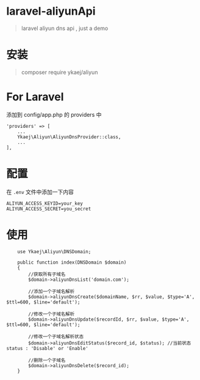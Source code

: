 # laravel-aliyunApi
>laravel aliyun dns api , just a demo

# 安装
>composer require ykaej/aliyun

# For Laravel
添加到 config/app.php 的 providers 中
````
'providers' => [
    ...
    Ykaej\Aliyun\AliyunDnsProvider::class,
    ...
],
````

# 配置
在 `.env` 文件中添加一下内容
````
ALIYUN_ACCESS_KEYID=your_key
ALIYUN_ACCESS_SECRET=you_secret
````
# 使用
````
    use Ykaej\Aliyun\DNSDomain;

    public function index(DNSDomain $domain)
    {
        //获取所有子域名
        $domain->aliyunDnsList('domain.com');
        
        //添加一个子域名解析
        $domain->aliyunDnsCreate($domainName, $rr, $value, $type='A', $ttl=600, $line='default');
       
        //修改一个子域名解析
        $domain->aliyunDnsUpdate($recordId, $rr, $value, $type='A', $ttl=600, $line='default');
        
        //修改一个子域名解析状态
        $domain->aliyunDnsEditStatus($record_id, $status); //当前状态 status : 'Disable' or 'Enable'
        
        //删除一个子域名
        $domain->aliyunDnsDelete($record_id);
    }
````



